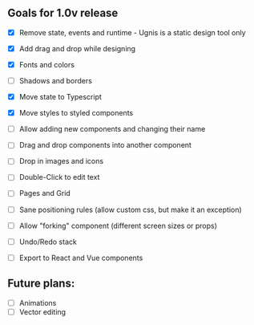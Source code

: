 ## Goals for 1.0v release

  - [x] Remove state, events and runtime - Ugnis is a static design tool only
  - [x] Add drag and drop while designing
  - [x] Fonts and colors
  - [ ] Shadows and borders
  - [x] Move state to Typescript
  - [x] Move styles to styled components
  - [ ] Allow adding new components and changing their name
  - [ ] Drag and drop components into another component
  - [ ] Drop in images and icons
  - [ ] Double-Click to edit text
  - [ ] Pages and Grid
  - [ ] Sane positioning rules (allow custom css, but make it an exception)
  - [ ] Allow "forking" component (different screen sizes or props)
  - [ ] Undo/Redo stack
  - [ ] Export to React and Vue components


## Future plans:

  - [ ] Animations
  - [ ] Vector editing
